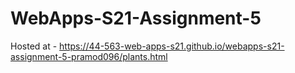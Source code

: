 # WebApps-S21-Assignment-5

Hosted at - <https://44-563-web-apps-s21.github.io/webapps-s21-assignment-5-pramod096/plants.html>